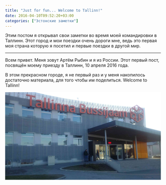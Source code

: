 ```yaml
---
title: "Just for fun... Welcome to Tallinn!"
date: 2016-04-10T09:52:20+03:00
categories: ["Эстонские заметки"]
---
```


Этим постом я открывал свои заметки во время моей командировки в Таллинн. 
Этот город и мои поездки очень дороги мне, ведь это первая моя страна которую я посетил и первые поездки в другой мир.

<!--more-->

---

Всем привет. Меня зовут Артём Рыбин и я из России.
Этот первый пост, посвящён моему приезду в Таллинн, 10 апреля 2016 года.

В этом прекрасном городе, я не первый раз и у меня накопилось достаточно материала, для того чтобы им поделиться. Welcome to Tallinn!

![Welcome](/images/estonia/welcome_tallinn.jpg "Автовокзал на который я обычно приезжал")
